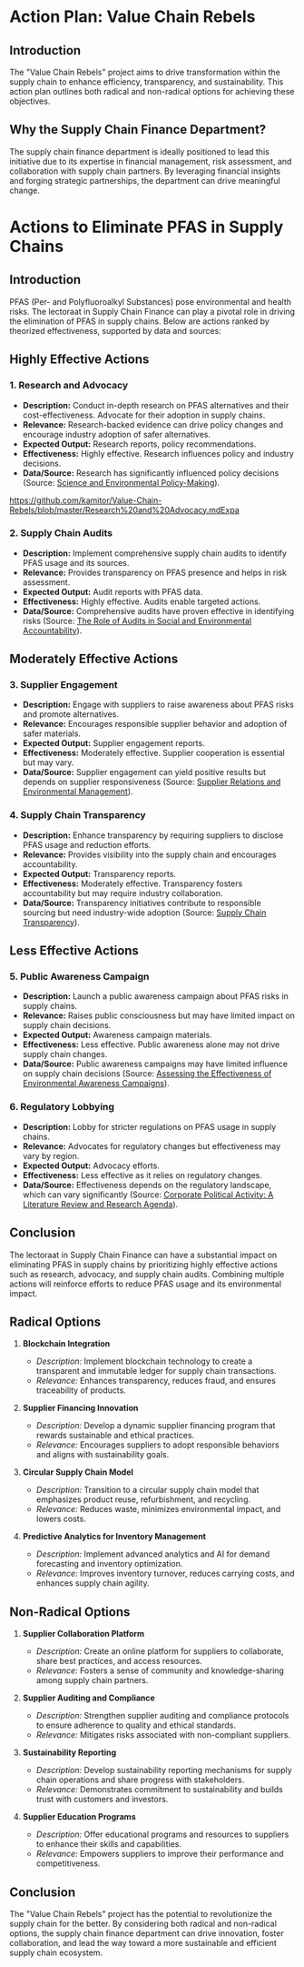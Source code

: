 # Action Plan: Value Chain Rebels

## Introduction
The "Value Chain Rebels" project aims to drive transformation within the supply chain to enhance efficiency, transparency, and sustainability. This action plan outlines both radical and non-radical options for achieving these objectives.

## Why the Supply Chain Finance Department?
The supply chain finance department is ideally positioned to lead this initiative due to its expertise in financial management, risk assessment, and collaboration with supply chain partners. By leveraging financial insights and forging strategic partnerships, the department can drive meaningful change.


# Actions to Eliminate PFAS in Supply Chains

## Introduction
PFAS (Per- and Polyfluoroalkyl Substances) pose environmental and health risks. The lectoraat in Supply Chain Finance can play a pivotal role in driving the elimination of PFAS in supply chains. Below are actions ranked by theorized effectiveness, supported by data and sources:

## Highly Effective Actions

### 1. Research and Advocacy
- **Description:** Conduct in-depth research on PFAS alternatives and their cost-effectiveness. Advocate for their adoption in supply chains.
- **Relevance:** Research-backed evidence can drive policy changes and encourage industry adoption of safer alternatives.
- **Expected Output:** Research reports, policy recommendations.
- **Effectiveness:** Highly effective. Research influences policy and industry decisions.
- **Data/Source:** Research has significantly influenced policy decisions (Source: [Science and Environmental Policy-Making](https://www.jstor.org/stable/2222558)).

https://github.com/kamitor/Value-Chain-Rebels/blob/master/Research%20and%20Advocacy.mdExpa


### 2. Supply Chain Audits
- **Description:** Implement comprehensive supply chain audits to identify PFAS usage and its sources.
- **Relevance:** Provides transparency on PFAS presence and helps in risk assessment.
- **Expected Output:** Audit reports with PFAS data.
- **Effectiveness:** Highly effective. Audits enable targeted actions.
- **Data/Source:** Comprehensive audits have proven effective in identifying risks (Source: [The Role of Audits in Social and Environmental Accountability](https://pubsonline.informs.org/doi/abs/10.1287/corp.12.1.13)).

## Moderately Effective Actions

### 3. Supplier Engagement
- **Description:** Engage with suppliers to raise awareness about PFAS risks and promote alternatives.
- **Relevance:** Encourages responsible supplier behavior and adoption of safer materials.
- **Expected Output:** Supplier engagement reports.
- **Effectiveness:** Moderately effective. Supplier cooperation is essential but may vary.
- **Data/Source:** Supplier engagement can yield positive results but depends on supplier responsiveness (Source: [Supplier Relations and Environmental Management](https://www.tandfonline.com/doi/abs/10.1080/0020754991900006)).

### 4. Supply Chain Transparency
- **Description:** Enhance transparency by requiring suppliers to disclose PFAS usage and reduction efforts.
- **Relevance:** Provides visibility into the supply chain and encourages accountability.
- **Expected Output:** Transparency reports.
- **Effectiveness:** Moderately effective. Transparency fosters accountability but may require industry collaboration.
- **Data/Source:** Transparency initiatives contribute to responsible sourcing but need industry-wide adoption (Source: [Supply Chain Transparency](https://www.sciencedirect.com/science/article/pii/S0925527319302283)).

## Less Effective Actions

### 5. Public Awareness Campaign
- **Description:** Launch a public awareness campaign about PFAS risks in supply chains.
- **Relevance:** Raises public consciousness but may have limited impact on supply chain decisions.
- **Expected Output:** Awareness campaign materials.
- **Effectiveness:** Less effective. Public awareness alone may not drive supply chain changes.
- **Data/Source:** Public awareness campaigns may have limited influence on supply chain decisions (Source: [Assessing the Effectiveness of Environmental Awareness Campaigns](https://www.sciencedirect.com/science/article/abs/pii/S0301421504000440)).

### 6. Regulatory Lobbying
- **Description:** Lobby for stricter regulations on PFAS usage in supply chains.
- **Relevance:** Advocates for regulatory changes but effectiveness may vary by region.
- **Expected Output:** Advocacy efforts.
- **Effectiveness:** Less effective as it relies on regulatory changes.
- **Data/Source:** Effectiveness depends on the regulatory landscape, which can vary significantly (Source: [Corporate Political Activity: A Literature Review and Research Agenda](https://onlinelibrary.wiley.com/doi/abs/10.1111/j.1745-6622.2012.00375.x)).

## Conclusion
The lectoraat in Supply Chain Finance can have a substantial impact on eliminating PFAS in supply chains by prioritizing highly effective actions such as research, advocacy, and supply chain audits. Combining multiple actions will reinforce efforts to reduce PFAS usage and its environmental impact.


## Radical Options
1. **Blockchain Integration**
   - *Description:* Implement blockchain technology to create a transparent and immutable ledger for supply chain transactions.
   - *Relevance:* Enhances transparency, reduces fraud, and ensures traceability of products.

2. **Supplier Financing Innovation**
   - *Description:* Develop a dynamic supplier financing program that rewards sustainable and ethical practices.
   - *Relevance:* Encourages suppliers to adopt responsible behaviors and aligns with sustainability goals.

3. **Circular Supply Chain Model**
   - *Description:* Transition to a circular supply chain model that emphasizes product reuse, refurbishment, and recycling.
   - *Relevance:* Reduces waste, minimizes environmental impact, and lowers costs.

4. **Predictive Analytics for Inventory Management**
   - *Description:* Implement advanced analytics and AI for demand forecasting and inventory optimization.
   - *Relevance:* Improves inventory turnover, reduces carrying costs, and enhances supply chain agility.

## Non-Radical Options
1. **Supplier Collaboration Platform**
   - *Description:* Create an online platform for suppliers to collaborate, share best practices, and access resources.
   - *Relevance:* Fosters a sense of community and knowledge-sharing among supply chain partners.

2. **Supplier Auditing and Compliance**
   - *Description:* Strengthen supplier auditing and compliance protocols to ensure adherence to quality and ethical standards.
   - *Relevance:* Mitigates risks associated with non-compliant suppliers.

3. **Sustainability Reporting**
   - *Description:* Develop sustainability reporting mechanisms for supply chain operations and share progress with stakeholders.
   - *Relevance:* Demonstrates commitment to sustainability and builds trust with customers and investors.

4. **Supplier Education Programs**
   - *Description:* Offer educational programs and resources to suppliers to enhance their skills and capabilities.
   - *Relevance:* Empowers suppliers to improve their performance and competitiveness.

## Conclusion
The "Value Chain Rebels" project has the potential to revolutionize the supply chain for the better. By considering both radical and non-radical options, the supply chain finance department can drive innovation, foster collaboration, and lead the way toward a more sustainable and efficient supply chain ecosystem.

<!--stackedit_data:
eyJoaXN0b3J5IjpbLTk2NzU1Nzc0MCwtMTY5MzgzNjk2NF19
-->